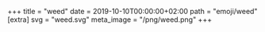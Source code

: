 +++
title = "weed"
date = 2019-10-10T00:00:00+02:00
path = "emoji/weed"
[extra]
svg = "weed.svg"
meta_image = "/png/weed.png"
+++
